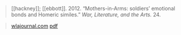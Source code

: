 >[[hackney]]; [[ebbott]]. 2012. “Mothers-in-Arms: soldiers’ emotional bonds and Homeric similes.” _War, Literature, and the Arts._ 24.

> [wlajournal.com](http://wlajournal.com/wlaarchive/24_1-2/DueEbbott.pdf)
> [pdf](a/casey-ebbott2012.pdf)